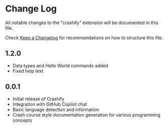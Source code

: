 # Change Log

All notable changes to the "crashify" extension will be documented in this file.

Check [Keep a Changelog](http://keepachangelog.com/) for recommendations on how to structure this file.

## 1.2.0
- Data types and Hello World commands added
- Fixed help text 

## 0.0.1

- Initial release of Crashify
- Integration with GitHub Copilot chat
- Basic language detection and information
- Crash course style documentation generation for various programming concepts